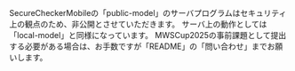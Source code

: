 SecureCheckerMobileの「public-model」のサーバプログラムはセキュリティ上の観点のため、非公開とさせていただきます。
サーバ上の動作としては「local-model」と同様になっています。
MWSCup2025の事前課題として提出する必要がある場合は、お手数ですが「README」の「問い合わせ」までお願いします。
